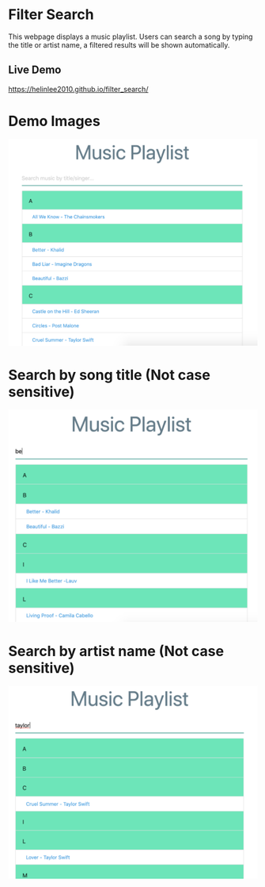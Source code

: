 # Filter Search
This webpage displays a music playlist. Users can search a song by typing the title or artist name, a filtered results will be shown automatically.

## Live Demo
https://helinlee2010.github.io/filter_search/

# Demo Images

<img src="DemoImages/FilterSearchDemo.png" width=650px> </img>

# Search by song title (Not case sensitive)

<img src="DemoImages/FilterSearchDemo2.png" width=650px> </img>

# Search by artist name (Not case sensitive)
<img src="DemoImages/FilterSearchDemo1.png" width=650px> </img>

